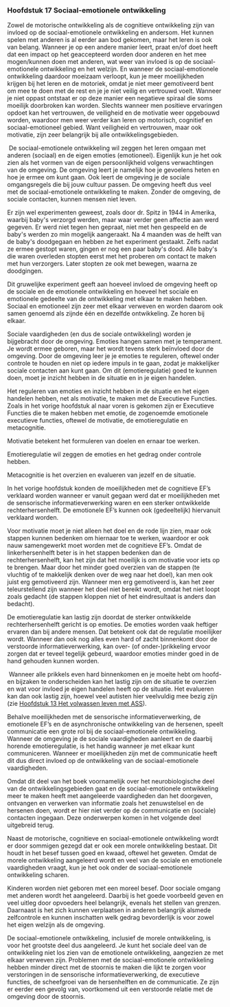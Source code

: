 ### <span id="calibre_link-29" class="calibre1"></span>Hoofdstuk 17 Sociaal-emotionele ontwikkeling<span id="calibre_link-160" class="calibre1"></span>

Zowel de motorische ontwikkeling als de cognitieve ontwikkeling zijn van invloed op de sociaal-emotionele ontwikkeling en andersom. Het kunnen spelen met anderen is al eerder aan bod gekomen, maar het leren is ook van belang. Wanneer je op een andere manier leert, praat en/of doet heeft dat een impact op het geaccepteerd worden door anderen en het mee mogen/kunnen doen met anderen, wat weer van invloed is op de sociaal-emotionele ontwikkeling en het welzijn. En wanneer de sociaal-emotionele ontwikkeling daardoor moeizaam verloopt, kun je meer moeilijkheden krijgen bij het leren en de motoriek, omdat je niet meer gemotiveerd bent om mee te doen met de rest en je je niet veilig en vertrouwd voelt. Wanneer je niet oppast ontstaat er op deze manier een negatieve spiraal die soms moeilijk doorbroken kan worden. Slechts wanneer men positieve ervaringen opdoet kan het vertrouwen, de veiligheid en de motivatie weer opgebouwd worden, waardoor men weer verder kan leren op motorisch, cognitief en sociaal-emotioneel gebied. Want veiligheid en vertrouwen, maar ook motivatie, zijn zeer belangrijk bij alle ontwikkelingsgebieden.

 De sociaal-emotionele ontwikkeling wil zeggen het leren omgaan met anderen (sociaal) en de eigen emoties (emotioneel). Eigenlijk kun je het ook zien als het vormen van de eigen persoonlijkheid volgens verwachtingen van de omgeving. De omgeving leert je namelijk hoe je gevoelens heten en hoe je ermee om kunt gaan. Ook leert de omgeving je de sociale omgangsregels die bij jouw cultuur passen. De omgeving heeft dus veel met de sociaal-emotionele ontwikkeling te maken. Zonder de omgeving, de sociale contacten, kunnen mensen niet leven.

Er zijn wel experimenten geweest, zoals door dr. Spitz in 1944 in Amerika, waarbij baby's verzorgd werden, maar waar verder geen affectie aan werd gegeven. Er werd niet tegen hen gepraat, niet met hen gespeeld en de baby's werden zo min mogelijk aangeraakt. Na 4 maanden was de helft van de baby's doodgegaan en hebben ze het experiment gestaakt. Zelfs nadat ze ermee gestopt waren, gingen er nog een paar baby's dood. Alle baby's die waren overleden stopten eerst met het proberen om contact te maken met hun verzorgers. Later stopten ze ook met bewegen, waarna ze doodgingen.

Dit gruwelijke experiment geeft aan hoeveel invloed de omgeving heeft op de sociale en de emotionele ontwikkeling en hoeveel het sociale en emotionele gedeelte van de ontwikkeling met elkaar te maken hebben. Sociaal en emotioneel zijn zeer met elkaar verweven en worden daarom ook samen genoemd als zijnde <span class="s-t10">éé</span>n en dezelfde ontwikkeling. Ze horen bij elkaar.

Sociale vaardigheden (en dus de sociale ontwikkeling) worden je bijgebracht door de omgeving. Emoties hangen samen met je temperament. Je wordt ermee geboren, maar het wordt tevens sterk beïnvloed door de omgeving. Door de omgeving leer je je emoties te reguleren, oftewel onder controle te houden en niet op iedere impuls in te gaan, zodat je makkelijker sociale contacten aan kunt gaan. Om dit (emotieregulatie) goed te kunnen doen, moet je inzicht hebben in de situatie en in je eigen handelen.

Het reguleren van emoties en inzicht hebben in de situatie en het eigen handelen hebben, net als motivatie, te maken met de Executieve Functies. Zoals in het vorige hoofdstuk al naar voren is gekomen zijn er Executieve Functies die te maken hebben met emotie, de zogenoemde emotionele executieve functies, oftewel de motivatie, de emotieregulatie en metacognitie.

Motivatie betekent het formuleren van doelen en ernaar toe werken.

Emotieregulatie wil zeggen de emoties en het gedrag onder controle hebben.

Metacognitie is het overzien en evalueren van jezelf en de situatie.

In het vorige hoofdstuk konden de moeilijkheden met de cognitieve EF’s verklaard worden wanneer er vanuit gegaan werd dat er moeilijkheden met de sensorische informatieverwerking waren en een sterker ontwikkelde rechterhersenhelft. De emotionele EF’s kunnen ook (gedeeltelijk) hiervanuit verklaard worden.

Voor motivatie moet je niet alleen het doel en de rode lijn zien, maar ook stappen kunnen bedenken om hiernaar toe te werken, waardoor er ook nauw samengewerkt moet worden met de cognitieve EF’s. Omdat de linkerhersenhelft beter is in het stappen bedenken dan de rechterhersenhelft, kan het zijn dat het moeilijk is om motivatie voor iets op te brengen. Maar door het minder goed overzien van de stappen (te vluchtig of te makkelijk denken over de weg naar het doel), kan men ook juist erg gemotiveerd zijn. Wanneer men erg gemotiveerd is, kan het zeer teleurstellend zijn wanneer het doel niet bereikt wordt, omdat het niet loopt zoals gedacht (de stappen kloppen niet of het eindresultaat is anders dan bedacht).

De emotieregulatie kan lastig zijn doordat de sterker ontwikkelde rechterhersenhelft gericht is op emoties. De emoties worden vaak heftiger ervaren dan bij andere mensen. Dat betekent ook dat de regulatie moeilijker wordt. Wanneer dan ook nog alles even hard of zacht binnenkomt door de verstoorde informatieverwerking, kan over- (of onder-)prikkeling ervoor zorgen dat er teveel tegelijk gebeurd, waardoor emoties minder goed in de hand gehouden kunnen worden.

 Wanneer alle prikkels even hard binnenkomen en je moeite hebt om hoofd- en bijzaken te onderscheiden kan het lastig zijn om de situatie te overzien en wat voor invloed je eigen handelen heeft op de situatie. Het evalueren kan dan ook lastig zijn, hoewel veel autisten hier veelvuldig mee bezig zijn (zie <span class="s-t1"><a href="#calibre_link-23" class="calibre3">Hoofdstuk 13 Het volwassen leven met ASS</a></span>).

Behalve moeilijkheden met de sensorische informatieverwerking, de emotionele EF’s en de asynchronische ontwikkeling van de hersenen, speelt communicatie een grote rol bij de sociaal-emotionele ontwikkeling. Wanneer de omgeving je de sociale vaardigheden aanleert en de daarbij horende emotieregulatie, is het handig wanneer je met elkaar kunt communiceren. Wanneer er moeilijkheden zijn met de communicatie heeft dit dus direct invloed op de ontwikkeling van de sociaal-emotionele vaardigheden.

Omdat dit deel van het boek voornamelijk over het neurobiologische deel van de ontwikkelingsgebieden gaat en de sociaal-emotionele ontwikkeling meer te maken heeft met aangeleerde vaardigheden dan het doorgeven, ontvangen en verwerken van informatie zoals het zenuwstelsel en de hersenen doen, wordt er hier niet verder op de communicatie en (sociale) contacten ingegaan. Deze onderwerpen komen in het volgende deel uitgebreid terug.

Naast de motorische, cognitieve en sociaal-emotionele ontwikkeling wordt er door sommigen gezegd dat er ook een morele ontwikkeling bestaat. Dit houdt in het besef tussen goed en kwaad, oftewel het geweten. Omdat de morele ontwikkeling aangeleerd wordt en veel van de sociale en emotionele vaardigheden vraagt, kun je het ook onder de sociaal-emotionele ontwikkeling scharen.

Kinderen worden niet geboren met een moreel besef. Door sociale omgang met anderen wordt het aangeleerd. Daarbij is het goede voorbeeld geven en veel uitleg door opvoeders heel belangrijk, evenals het stellen van grenzen. Daarnaast is het zich kunnen verplaatsen in anderen belangrijk alsmede zelfcontrole en kunnen inschatten welk gedrag bevorderlijk is voor zowel het eigen welzijn als de omgeving.

De sociaal-emotionele ontwikkeling, inclusief de morele ontwikkeling, is voor het grootste deel dus aangeleerd. Je kunt het sociale deel van de ontwikkeling niet los zien van de emotionele ontwikkeling, aangezien ze met elkaar verweven zijn. Problemen met de sociaal-emotionele ontwikkeling hebben minder direct met de stoornis te maken die lijkt te zorgen voor verstoringen in de sensorische informatieverwerking, de executieve functies, de scheefgroei van de hersenhelften en de communicatie. Ze zijn er eerder een gevolg van, voortkomend uit een verstoorde relatie met de omgeving door de stoornis.

